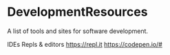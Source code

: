 # DevelopmentResources
A list of tools and sites for software development.

IDEs Repls & editors
https://repl.it
https://codepen.io/#

